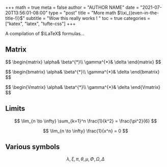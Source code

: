 +++
math = true
meta = false
author = "AUTHOR NAME"
date = "2021-07-20T13:56:01-08:00"
type = "post"
title = "More math $\\xi_{(even-in-the-title-!)}$"
subtitle = "Wow this really works ! "
toc = true
categories = ["katex", "latex", "tufte-css"]
+++

A compilation of $\LaTeX$ formulas...
<!--more-->

## Matrix

<p>
$$
\begin{matrix}
\alpha& \beta^{*}\\
\gamma^{*}& \delta
\end{matrix}
$$
</p>

<p>
$$
\begin{bmatrix}
\alpha& \beta^{*}\\
\gamma^{*}& \delta
\end{bmatrix}
$$
</p>



<p>
$$
\begin{Vmatrix}
\alpha& \beta^{*}\\
\gamma^{*}& \delta
\end{Vmatrix}
$$
</p>

## Limits

$$
\lim_{n \to \infty}
    \sum_{k=1}^n \frac{1}{k^2}
    = \frac{\pi^2}{6}
$$


$$
\lim_{n \to \infty}
     \frac{1}{x^n}
    = 0
$$

## Various symbols

  $$\lambda,\xi,\pi,\theta,
    \mu,\Phi,\Omega,\Delta$$
